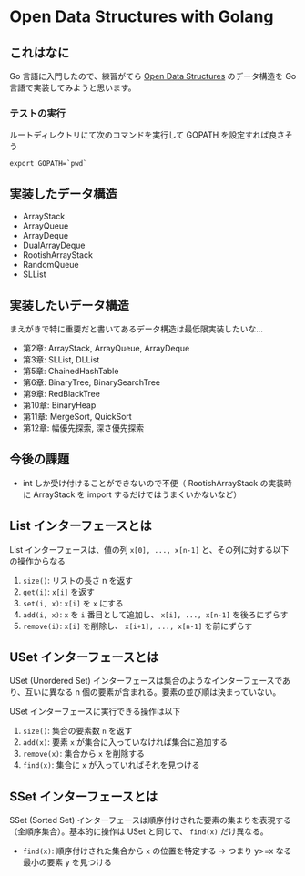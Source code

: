 # Open Data Structures with Golang

## これはなに

Go 言語に入門したので、練習がてら [Open Data Structures](http://opendatastructures.org/) のデータ構造を Go 言語で実装してみようと思います。

### テストの実行

ルートディレクトリにて次のコマンドを実行して GOPATH を設定すれば良さそう

```shell
export GOPATH=`pwd`
```

## 実装したデータ構造

- ArrayStack
- ArrayQueue
- ArrayDeque
- DualArrayDeque
- RootishArrayStack
- RandomQueue
- SLList

## 実装したいデータ構造

まえがきで特に重要だと書いてあるデータ構造は最低限実装したいな...

- 第2章: ArrayStack, ArrayQueue, ArrayDeque
- 第3章: SLList, DLList
- 第5章: ChainedHashTable
- 第6章: BinaryTree, BinarySearchTree
- 第9章: RedBlackTree
- 第10章: BinaryHeap
- 第11章: MergeSort, QuickSort
- 第12章: 幅優先探索, 深さ優先探索

## 今後の課題

- int しか受け付けることができないので不便（ RootishArrayStack の実装時に ArrayStack を import するだけではうまくいかないなど）

## List インターフェースとは

List インターフェースは、値の列 `x[0], ..., x[n-1]` と、その列に対する以下の操作からなる

1. `size()`: リストの長さ n を返す
2. `get(i)`: `x[i]` を返す
3. `set(i, x)`: `x[i]` を `x` にする
4. `add(i, x)`: `x` を `i` 番目として追加し、 `x[i], ..., x[n-1]` を後ろにずらす
5. `remove(i)`: `x[i]` を削除し、 `x[i+1], ..., x[n-1]` を前にずらす

## USet インターフェースとは

USet (Unordered Set) インターフェースは集合のようなインターフェースであり、互いに異なる n 個の要素が含まれる。要素の並び順は決まっていない。

USet インターフェースに実行できる操作は以下

1. `size()`: 集合の要素数 `n` を返す
2. `add(x)`: 要素 `x` が集合に入っていなければ集合に追加する
3. `remove(x)`: 集合から `x` を削除する
4. `find(x)`: 集合に `x` が入っていればそれを見つける

## SSet インターフェースとは

SSet (Sorted Set) インターフェースは順序付けされた要素の集まりを表現する（全順序集合）。基本的に操作は USet と同じで、 `find(x)` だけ異なる。

- `find(x)`: 順序付けされた集合から `x` の位置を特定する -> つまり y>=x なる最小の要素 y を見つける
